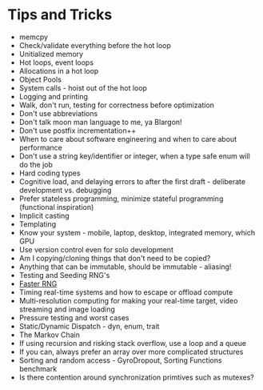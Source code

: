 # Tips and Tricks

* memcpy
* Check/validate everything before the hot loop
* Unitialized memory
* Hot loops, event loops
* Allocations in a hot loop
* Object Pools
* System calls - hoist out of the hot loop
* Logging and printing
* Walk, don't run, testing for correctness before optimization
* Don't use abbreviations
* Don't talk moon man language to me, ya Blargon!
* Don't use postfix incrementation++
* When to care about software engineering and when to care about performance
* Don't use a string key/identifier or integer, when a type safe enum will do the job
* Hard coding types
* Cognitive load, and delaying errors to after the first draft - deliberate development vs. debugging
* Prefer stateless programming, minimize stateful programming (functional inspiration)
* Implicit casting
* Templating
* Know your system - mobile, laptop, desktop, integrated memory, which GPU
* Use version control even for solo development
* Am I copying/cloning things that don't need to be copied?
* Anything that can be immutable, should be immutable - aliasing!
* Testing and Seeding RNG's
* [Faster RNG](https://youtu.be/5_RAHZQCPjE)
* Timing real-time systems and how to escape or offload compute
* Multi-resolution computing for making your real-time target, video streaming and image loading
* Pressure testing and worst cases
* Static/Dynamic Dispatch - dyn, enum, trait
* The Markov Chain
* If using recursion and risking stack overflow, use a loop and a queue
* If you can, always prefer an array over more complicated structures
* Sorting and random access - GyroDropout, Sorting Functions benchmark
* Is there contention around synchronization primtives such as mutexes?
